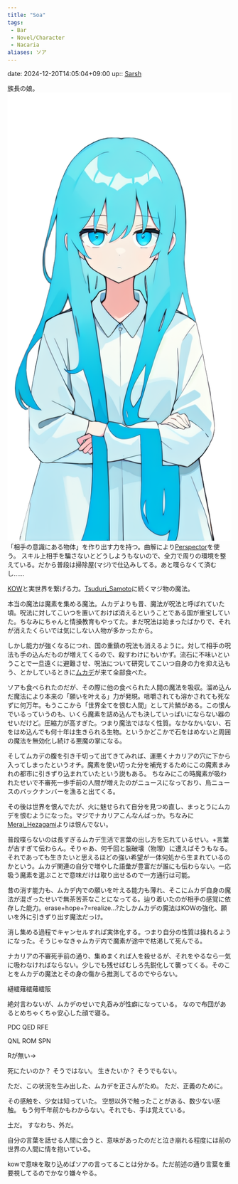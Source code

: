 ```yaml
---
title: "Soa"
tags:
 - Bar
 - Novel/Character
 - Nacaria
aliases: ソア
---
```


date: 2024-12-20T14:05:04+09:00
up:: [Sarsh](Sarsh.md)

族長の娘。
![](../../../image/def1.png)
「相手の意識にある物体」を作り出す力を持つ。曲解により[Perspector](Perspector.md)を使う。
スキル上相手を騙さないとどうしようもないので、全力で周りの環境を整えている。だから普段は掃除屋(マジ)で仕込みしてる。あと喋らなくて済むし……

[KOW](KOW.md)と実世界を繋げる力。[Tsuduri_Samoto](Tsuduri_Samoto.md)に続くマジ物の魔法。

本当の魔法は魔素を集める魔法。ムカデよりも昔、魔法が呪法と呼ばれていた頃。呪法に対してこいつを置いておけば消えるということである国が重宝していた。ちなみにちゃんと情操教育もやってた。まだ呪法は始まったばかりで、それが消えたくらいでは気にしない人物が多かったから。

しかし能力が強くなるにつれ、国の重鎮の呪法も消えるように。対して相手の呪法も手の込んだものが増えてくるので、殺すわけにもいかず。流石に不味いということで一旦遠くに避難させ、呪法について研究してこいつ自身の力を抑え込もう、とかしているときに[ムカデ](Centipede_Space_Ship.md)が来て全部食べた。

ソアも食べられたのだが、その際に他の食べられた人間の魔法を吸収。溜め込んだ魔法により本来の「願いを叶える」力が発現。咀嚼されても溶かされても死なずに何万年。もうここから「世界全てを恨む人間」として片鱗がある。この恨んでいるっていうのも、いくら魔素を詰め込んでも決していっぱいにならない器のせいだけど。圧縮力が高すぎた。つまり魔法ではなく性質。なかなかいない、石をはめ込んでも何十年は生きられる生物。というかどこかで石をはめないと周囲の魔法を無効化し続ける悪魔の掌になる。

そしてムカデの腹を引き千切って出てきてみれば、運悪くナカリアの穴に下から入ってしまったというオチ。魔素を使い切った分を補充するためにこの魔素まみれの都市に引きずり込まれていたという説もある。
ちなみにこの時魔素が吸われたせいで不審死一歩手前の人間が増えたのがニュースになっており、烏ニュースのバックナンバーを漁ると出てくる。

その後は世界を恨んでたが、火に魅せられて自分を見つめ直し、まっとうにムカデを恨むようになった。マジでナカリアこんなんばっか。ちなみに[Merai_Hezagami](Merai_Hezagami.md)よりは恨んでない。

普段喋らないのは長すぎるムカデ生活で言葉の出し方を忘れているせい。+言葉が古すぎて伝わらん。そりゃあ、何千回と脳破壊（物理）に遭えばそうもなる。それであっても生きたいと思えるほどの強い希望が一体何処から生まれているのかという。ムカデ関連の自分で増やした語彙が豊富だが誰にも伝わらない。一応吸う魔素を選ぶことで意味だけは取り出せるので一方通行は可能。

昔の消す能力も、ムカデ内での願いを叶える能力も薄れ、そこにムカデ自身の魔法が混ざったせいで無茶苦茶なことになってる。辿り着いたのが相手の感覚に依存した能力。erase+hope+?=realize...?たしかムカデの魔法はKOWの強化、願いを外に引きずり出す魔法だっけ。

消し集める過程でキャンセルすれば実体化する。つまり自分の性質は操れるようになった。そうじゃなきゃムカデ内で魔素が途中で枯渇して死んでる。

ナカリアの不審死手前の通り、集めまくれば人を殺せるが、それをやるなら一気に吸わなければならない。少しでも残せばむしろ先鋭化して襲ってくる。そのことをムカデの魔法とその身の傷から推測してるのでやらない。

縺繧薙繧薙繧阪

絶対言わないが、ムカデのせいで丸呑みが性癖になっている。
なので布団があるとめちゃくちゃ安心した顔で寝る。

PDC
QED
RFE

QNL
ROM
SPN

Rが無い→

死にたいのか？
そうではない。
生きたいか？
そうでもない。

ただ、この状況を生み出した、ムカデを正さんがため。
ただ、正義のために。


その感触を、少女は知っていた。
空想以外で触ったことがある、数少ない感触。
もう何千年前かもわからない。それでも、手は覚えている。

土だ。
すなわち、外だ。

自分の言葉を話せる人間に会うと、意味があったのだと泣き崩れる程度には前の世界の人間に情を抱いている。

kowで意味を取り込めばソアの言ってることは分かる。ただ前述の通り言葉を重要視してるのでかなり嫌々やる。
